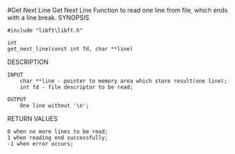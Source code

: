 #Get Next Line
	Get Next Line
 	Function to read one line from file, which ends with a line break.
SYNOPSIS

	#include "libft\libft.h"
 
	int
	get_next_line(const int fd, char **line)
 
DESCRIPTION

	INPUT
		char **line - pointer to memory area which store result(one line);
		int fd - file descriptor to be read;
		
	OUTPUT
		One line without '\n';
	
RETURN VALUES

	0 when no more lines to be read;
	1 when reading end successfully;
	-1 when error occurs;
